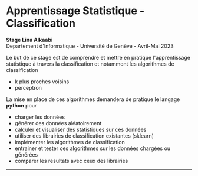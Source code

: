 # Apprentissage Statistique - Classification

**Stage Lina Alkaabi**  
Departement d'Informatique - Université de Genève - Avril-Mai 2023

Le but de ce stage est de comprendre et mettre en pratique l'apprentissage statistique à travers la classification et notamment les algorithmes de classification
  - k plus proches voisins
  - perceptron

La mise en place de ces algorithmes demandera de pratique le langage **python** pour 
  - charger les données
  - générer des données aléatoirement
  - calculer et visualiser des statistiques sur ces données
  - utiliser des librairies de classification existantes (sklearn)
  - implémenter les algorithmes de classification
  - entrainer et tester ces algorithmes sur les données chargées ou générées
  - comparer les resultats avec ceux des librairies
  
---
